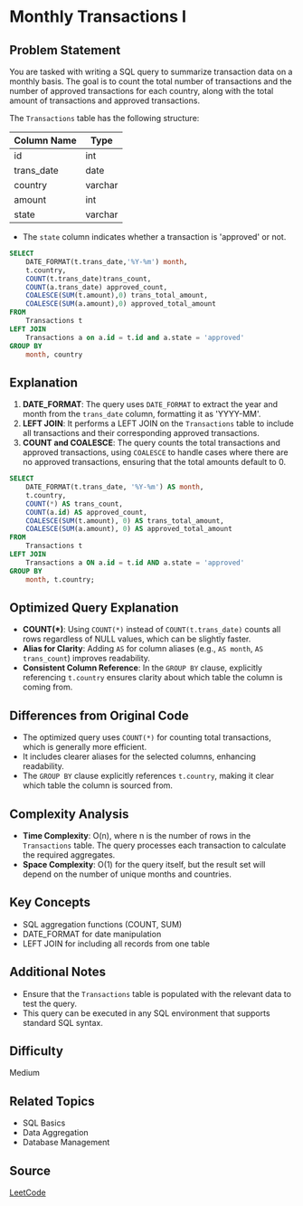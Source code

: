 # Monthly Transactions I

## Problem Statement
You are tasked with writing a SQL query to summarize transaction data on a monthly basis. The goal is to count the total number of transactions and the number of approved transactions for each country, along with the total amount of transactions and approved transactions.

The `Transactions` table has the following structure:

| Column Name   | Type    |
|---------------|---------|
| id            | int     |
| trans_date    | date    |
| country       | varchar |
| amount        | int     |
| state         | varchar |

- The `state` column indicates whether a transaction is 'approved' or not.

```sql
SELECT 
    DATE_FORMAT(t.trans_date,'%Y-%m') month,
    t.country,
    COUNT(t.trans_date)trans_count,
    COUNT(a.trans_date) approved_count,
    COALESCE(SUM(t.amount),0) trans_total_amount,
    COALESCE(SUM(a.amount),0) approved_total_amount
FROM
    Transactions t
LEFT JOIN
    Transactions a on a.id = t.id and a.state = 'approved'
GROUP BY
    month, country
```

## Explanation
1. **DATE_FORMAT**: The query uses `DATE_FORMAT` to extract the year and month from the `trans_date` column, formatting it as 'YYYY-MM'.
2. **LEFT JOIN**: It performs a LEFT JOIN on the `Transactions` table to include all transactions and their corresponding approved transactions.
3. **COUNT and COALESCE**: The query counts the total transactions and approved transactions, using `COALESCE` to handle cases where there are no approved transactions, ensuring that the total amounts default to 0.

```sql
SELECT 
    DATE_FORMAT(t.trans_date, '%Y-%m') AS month,
    t.country,
    COUNT(*) AS trans_count,
    COUNT(a.id) AS approved_count,
    COALESCE(SUM(t.amount), 0) AS trans_total_amount,
    COALESCE(SUM(a.amount), 0) AS approved_total_amount
FROM
    Transactions t
LEFT JOIN
    Transactions a ON a.id = t.id AND a.state = 'approved'
GROUP BY
    month, t.country;
```

## Optimized Query Explanation
- **COUNT(*)**: Using `COUNT(*)` instead of `COUNT(t.trans_date)` counts all rows regardless of NULL values, which can be slightly faster.
- **Alias for Clarity**: Adding `AS` for column aliases (e.g., `AS month`, `AS trans_count`) improves readability.
- **Consistent Column Reference**: In the `GROUP BY` clause, explicitly referencing `t.country` ensures clarity about which table the column is coming from.

## Differences from Original Code
- The optimized query uses `COUNT(*)` for counting total transactions, which is generally more efficient.
- It includes clearer aliases for the selected columns, enhancing readability.
- The `GROUP BY` clause explicitly references `t.country`, making it clear which table the column is sourced from.

## Complexity Analysis
- **Time Complexity**: O(n), where n is the number of rows in the `Transactions` table. The query processes each transaction to calculate the required aggregates.
- **Space Complexity**: O(1) for the query itself, but the result set will depend on the number of unique months and countries.

## Key Concepts
- SQL aggregation functions (COUNT, SUM)
- DATE_FORMAT for date manipulation
- LEFT JOIN for including all records from one table

## Additional Notes
- Ensure that the `Transactions` table is populated with the relevant data to test the query.
- This query can be executed in any SQL environment that supports standard SQL syntax.

## Difficulty
Medium

## Related Topics
- SQL Basics
- Data Aggregation
- Database Management

## Source
[LeetCode](https://leetcode.com/problems/monthly-transactions-i/description/?envType=study-plan-v2&envId=top-sql-50)
